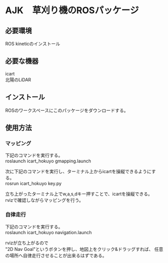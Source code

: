 ﻿# AJK　草刈り機のROSパッケージ  

## 必要環境  
ROS kineticのインストール
  


## 必要な機器  
icart  
北陽のLiDAR  
  


## インストール  
ROSのワークスペースにこのパッケージをダウンロードする。  
  


## 使用方法  
### マッピング  
下記のコマンドを実行する。  
roslaunch icart_hokuyo gmapping.launch  
  
次に下記のコマンドを実行し、ターミナル上からicartを操縦できるようにする。  
rosrun icart_hokuyo key.py  
  
立ち上がったターミナル上でw,a,s,dキー押すことで、icartを操縦できる。  
rvizで確認しながらマッピングを行う。  
  


### 自律走行  
下記のコマンドを実行する。  
roslaunch icart_hokuyo navigation.launch  
  
rvizが立ち上がるので  
"2D Nav Goal"というボタンを押し、地図上をクリック&ドラッグすれば、
任意の場所へ自律走行させることが出来るはずである。